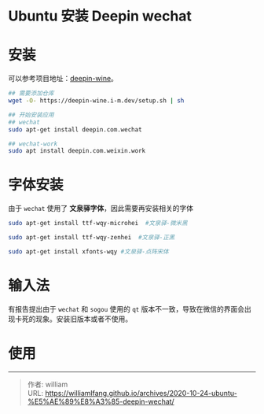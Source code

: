 # Ubuntu 安装 Deepin wechat


# 安装

可以参考项目地址：[deepin-wine](https://github.com/zq1997/deepin-wine)。

```bash
## 需要添加仓库
wget -O- https://deepin-wine.i-m.dev/setup.sh | sh

## 开始安装应用
## wechat
sudo apt-get install deepin.com.wechat

## wechat-work
sudo apt install deepin.com.weixin.work
```



# 字体安装

由于 `wechat` 使用了 **文泉驿字体**，因此需要再安装相关的字体

```bash
sudo apt-get install ttf-wqy-microhei  #文泉驿-微米黑

sudo apt-get install ttf-wqy-zenhei  #文泉驿-正黑

sudo apt-get install xfonts-wqy #文泉驿-点阵宋体
```



# 输入法

有报告提出由于 `wechat` 和 `sogou` 使用的 `qt` 版本不一致，导致在微信的界面会出现卡死的现象。安装旧版本或者不使用。

# 使用





---

> 作者: william  
> URL: https://williamlfang.github.io/archives/2020-10-24-ubuntu-%E5%AE%89%E8%A3%85-deepin-wechat/  

